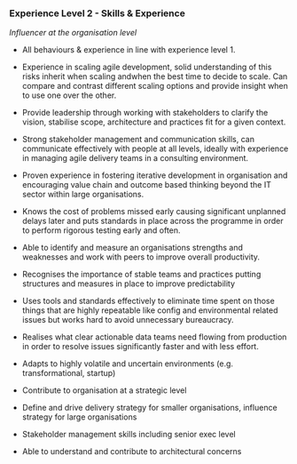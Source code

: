 ### Experience Level 2 - Skills & Experience

*Influencer at the organisation level*

* All behaviours & experience in line with experience level 1.

* Experience in scaling agile development, solid understanding of this risks inherit when scaling andwhen the best time to decide to scale. Can compare and contrast different scaling options and provide insight when to use one over the other.

* Provide leadership through working with stakeholders to clarify the vision, stabilise scope, architecture and practices fit for a given context.

* Strong stakeholder management and communication skills, can communicate effectively with people at all levels, ideally with experience in managing agile delivery teams in a consulting environment.

* Proven experience in fostering iterative development in organisation and encouraging value chain and outcome based thinking beyond the IT sector within large organisations.

* Knows the cost of problems missed early causing significant unplanned delays later and puts standards in place across the programme in order to perform rigorous testing early and often.

* Able to identify and measure an organisations strengths and weaknesses and work with peers to improve overall productivity.

* Recognises the importance of stable teams and practices putting structures and measures in place to improve predictability

* Uses tools and standards effectively to eliminate time spent on those things that are highly repeatable like config and environmental related issues but works hard to avoid unnecessary bureaucracy.

* Realises what clear actionable data teams need flowing from production in order to resolve issues significantly faster and with less effort.

* Adapts to highly volatile and uncertain environments (e.g. transformational, startup)

* Contribute to organisation at a strategic level

* Define and drive delivery strategy for smaller organisations, influence strategy for large organisations

* Stakeholder management skills including senior exec level

* Able to understand and contribute to architectural concerns
